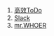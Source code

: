 1. [高效ToDo](http://www.gxtodo.com/web/)
2. [Slack](https://slack.com/)
3. [mr.WHOER](https://whoer.net/zh)

